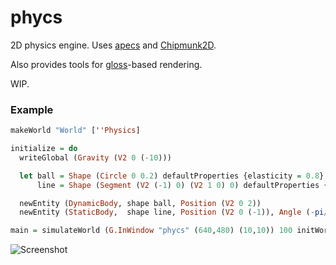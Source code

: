 # phycs

2D physics engine.
Uses [apecs](https://github.com/jonascarpay/apecs) and [Chipmunk2D](https://github.com/slembcke/Chipmunk2D).

Also provides tools for [gloss](https://github.com/benl23x5/gloss)-based rendering.

WIP.

### Example
```haskell
makeWorld "World" [''Physics]

initialize = do
  writeGlobal (Gravity (V2 0 (-10)))

  let ball = Shape (Circle 0 0.2) defaultProperties {elasticity = 0.8}
      line = Shape (Segment (V2 (-1) 0) (V2 1 0) 0) defaultProperties {elasticity = 0.8}

  newEntity (DynamicBody, shape ball, Position (V2 0 2))
  newEntity (StaticBody,  shape line, Position (V2 0 (-1)), Angle (-pi/10))

main = simulateWorld (G.InWindow "phycs" (640,480) (10,10)) 100 initWorld initialize
```

![Screenshot](https://raw.githubusercontent.com/jonascarpay/phycs/master/img.png)
